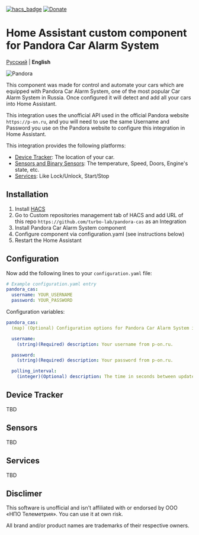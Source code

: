 [![hacs_badge](https://img.shields.io/badge/HACS-Custom-orange.svg)](https://github.com/hacs/integration)
[![Donate](https://img.shields.io/badge/donate-Yandex-orange.svg)](https://money.yandex.ru/to/41001690673042)

# Home Assistant custom component for Pandora Car Alarm System

[Русский](https://github.com/turbo-lab/pandora-cas/blob/master/README.md) | **English**

![Pandora](https://raw.githubusercontent.com/turbo-lab/pandora-cas/master/images/pandora.gif)

This component was made for control and automate your cars which are equipped with Pandora Car Alarm System, one of the most popular Car Alarm System in Russia. Once configured it will detect and add all your cars into Home Assistant.

This integration uses the unofficial API used in the official Pandora website ```https://p-on.ru```, and you will need to use the same Username and Password you use on the Pandora website to configure this integration in Home Assistant.

This integration provides the following platforms:

- [Device Tracker](#device-tracker): The location of your car.
- [Sensors and Binary Sensors](#sensors): The temperature, Speed, Doors, Engine's state, etc.
- [Services](#services): Like Lock/Unlock, Start/Stop

## Installation

1. Install [HACS](https://hacs.xyz/docs/installation/manual)
1. Go to Custom repositories management tab of HACS and add URL of this repo ```https://github.com/turbo-lab/pandora-cas``` as an Integration
1. Install Pandora Car Alarm System component
1. Configure component via configuration.yaml (see instructions below)
1. Restart the Home Assistant

## Configuration

Now add the following lines to your `configuration.yaml` file:

```yaml
# Example configuration.yaml entry
pandora_cas:
  username: YOUR_USERNAME
  password: YOUR_PASSWORD
```

Configuration variables:

```yaml
pandora_cas:
  (map) (Optional) Configuration options for Pandora Car Alarm System integration.

  username:
    (string)(Required) description: Your username from p-on.ru.

  password:
    (string)(Required) description: Your password from p-on.ru.

  polling_interval:
    (integer)(Optional) description: The time in seconds between updates from Pandora's website. Default value: 60s

```

## Device Tracker

TBD

## Sensors

TBD

## Services

TBD

## Disclimer

This software is unofficial and isn't affiliated with or endorsed by ООО «НПО Телеметрия». You can use it at own risk.

All brand and/or product names are trademarks of their respective owners.
